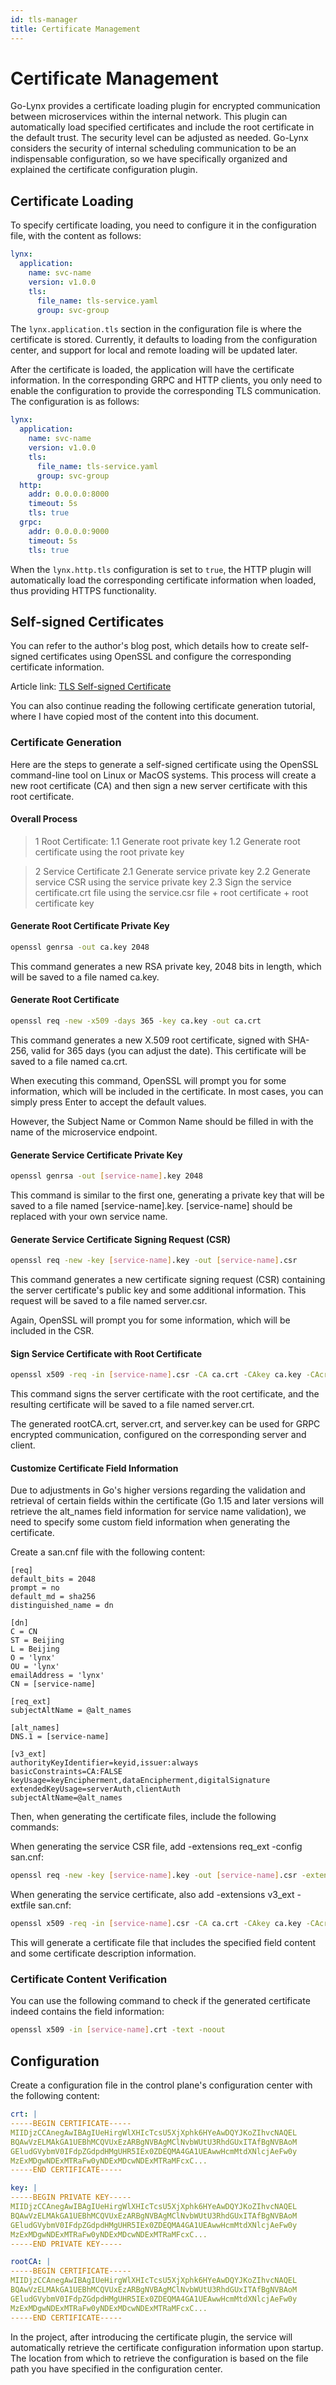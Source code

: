 ```yaml
---
id: tls-manager
title: Certificate Management
---
```


# Certificate Management

Go-Lynx provides a certificate loading plugin for encrypted communication between microservices within the internal network. This plugin can automatically load specified certificates and include the root certificate in the default trust. The security level can be adjusted as needed. Go-Lynx considers the security of internal scheduling communication to be an indispensable configuration, so we have specifically organized and explained the certificate configuration plugin.

## Certificate Loading

To specify certificate loading, you need to configure it in the configuration file, with the content as follows:

```yaml
lynx:
  application:
    name: svc-name
    version: v1.0.0
    tls:
      file_name: tls-service.yaml
      group: svc-group
```

The `lynx.application.tls` section in the configuration file is where the certificate is stored. Currently, it defaults to loading from the configuration center, and support for local and remote loading will be updated later.

After the certificate is loaded, the application will have the certificate information. In the corresponding GRPC and HTTP clients, you only need to enable the configuration to provide the corresponding TLS communication. The configuration is as follows:

```yaml
lynx:
  application:
    name: svc-name
    version: v1.0.0
    tls:
      file_name: tls-service.yaml
      group: svc-group
  http:
    addr: 0.0.0.0:8000
    timeout: 5s
    tls: true
  grpc:
    addr: 0.0.0.0:9000
    timeout: 5s
    tls: true
```

When the `lynx.http.tls` configuration is set to `true`, the HTTP plugin will automatically load the corresponding certificate information when loaded, thus providing HTTPS functionality.

## Self-signed Certificates

You can refer to the author's blog post, which details how to create self-signed certificates using OpenSSL and configure the corresponding certificate information.

Article link:
[TLS Self-signed Certificate](https://tanzhuo.xyz/grpcs-t-l-s/)

You can also continue reading the following certificate generation tutorial, where I have copied most of the content into this document.

### Certificate Generation

Here are the steps to generate a self-signed certificate using the OpenSSL command-line tool on Linux or MacOS systems. This process will create a new root certificate (CA) and then sign a new server certificate with this root certificate.

#### Overall Process

> 1 Root Certificate:
> 1.1 Generate root private key
> 1.2 Generate root certificate using the root private key

> 2 Service Certificate
> 2.1 Generate service private key
> 2.2 Generate service CSR using the service private key
> 2.3 Sign the service certificate.crt file using the service.csr file + root certificate + root certificate key

#### Generate Root Certificate Private Key
```bash
openssl genrsa -out ca.key 2048
```
This command generates a new RSA private key, 2048 bits in length, which will be saved to a file named ca.key.

#### Generate Root Certificate
```bash
openssl req -new -x509 -days 365 -key ca.key -out ca.crt
```
This command generates a new X.509 root certificate, signed with SHA-256, valid for 365 days (you can adjust the date). This certificate will be saved to a file named ca.crt.

When executing this command, OpenSSL will prompt you for some information, which will be included in the certificate. In most cases, you can simply press Enter to accept the default values.

However, the Subject Name or Common Name should be filled in with the name of the microservice endpoint.

#### Generate Service Certificate Private Key
```bash
openssl genrsa -out [service-name].key 2048
```
This command is similar to the first one, generating a private key that will be saved to a file named [service-name].key. [service-name] should be replaced with your own service name.

#### Generate Service Certificate Signing Request (CSR)
```bash
openssl req -new -key [service-name].key -out [service-name].csr
```
This command generates a new certificate signing request (CSR) containing the server certificate's public key and some additional information. This request will be saved to a file named server.csr.

Again, OpenSSL will prompt you for some information, which will be included in the CSR.

#### Sign Service Certificate with Root Certificate
```bash
openssl x509 -req -in [service-name].csr -CA ca.crt -CAkey ca.key -CAcreateserial -out [service-name].crt -days 365
```
This command signs the server certificate with the root certificate, and the resulting certificate will be saved to a file named server.crt.

The generated rootCA.crt, server.crt, and server.key can be used for GRPC encrypted communication, configured on the corresponding server and client.

#### Customize Certificate Field Information
Due to adjustments in Go's higher versions regarding the validation and retrieval of certain fields within the certificate (Go 1.15 and later versions will retrieve the alt_names field information for service name validation), we need to specify some custom field information when generating the certificate.

Create a san.cnf file with the following content:
```text
[req]
default_bits = 2048
prompt = no
default_md = sha256
distinguished_name = dn

[dn]
C = CN
ST = Beijing
L = Beijing
O = 'lynx'
OU = 'lynx'
emailAddress = 'lynx'
CN = [service-name]

[req_ext]
subjectAltName = @alt_names

[alt_names]
DNS.1 = [service-name]

[v3_ext]
authorityKeyIdentifier=keyid,issuer:always
basicConstraints=CA:FALSE
keyUsage=keyEncipherment,dataEncipherment,digitalSignature
extendedKeyUsage=serverAuth,clientAuth
subjectAltName=@alt_names
```

Then, when generating the certificate files, include the following commands:

When generating the service CSR file, add -extensions req_ext -config san.cnf:
```bash
openssl req -new -key [service-name].key -out [service-name].csr -extensions req_ext -config san.cnf
```

When generating the service certificate, also add -extensions v3_ext -extfile san.cnf:
```bash
openssl x509 -req -in [service-name].csr -CA ca.crt -CAkey ca.key -CAcreateserial -out [service-name].crt -days 365 -extensions v3_ext -extfile san.cnf
```
This will generate a certificate file that includes the specified field content and some certificate description information.

### Certificate Content Verification
You can use the following command to check if the generated certificate indeed contains the field information:

```bash
openssl x509 -in [service-name].crt -text -noout
```

## Configuration

Create a configuration file in the control plane's configuration center with the following content:

```yaml
crt: |
-----BEGIN CERTIFICATE-----
MIIDjzCCAnegAwIBAgIUeHirgWlXHIcTcsU5XjXphk6HYeAwDQYJKoZIhvcNAQEL
BQAwVzELMAkGA1UEBhMCQVUxEzARBgNVBAgMClNvbWUtU3RhdGUxITAfBgNVBAoM
GEludGVybmV0IFdpZGdpdHMgUHR5IEx0ZDEQMA4GA1UEAwwHcmMtdXNlcjAeFw0y
MzExMDgwNDExMTRaFw0yNDExMDcwNDExMTRaMFcxC...
-----END CERTIFICATE-----

key: |
-----BEGIN PRIVATE KEY-----
MIIDjzCCAnegAwIBAgIUeHirgWlXHIcTcsU5XjXphk6HYeAwDQYJKoZIhvcNAQEL
BQAwVzELMAkGA1UEBhMCQVUxEzARBgNVBAgMClNvbWUtU3RhdGUxITAfBgNVBAoM
GEludGVybmV0IFdpZGdpdHMgUHR5IEx0ZDEQMA4GA1UEAwwHcmMtdXNlcjAeFw0y
MzExMDgwNDExMTRaFw0yNDExMDcwNDExMTRaMFcxC...
-----END PRIVATE KEY-----

rootCA: |
-----BEGIN CERTIFICATE-----
MIIDjzCCAnegAwIBAgIUeHirgWlXHIcTcsU5XjXphk6HYeAwDQYJKoZIhvcNAQEL
BQAwVzELMAkGA1UEBhMCQVUxEzARBgNVBAgMClNvbWUtU3RhdGUxITAfBgNVBAoM
GEludGVybmV0IFdpZGdpdHMgUHR5IEx0ZDEQMA4GA1UEAwwHcmMtdXNlcjAeFw0y
MzExMDgwNDExMTRaFw0yNDExMDcwNDExMTRaMFcxC...
-----END CERTIFICATE-----
```

In the project, after introducing the certificate plugin, the service will automatically retrieve the certificate configuration information upon startup. The location from which to retrieve the configuration is based on the file path you have specified in the configuration center.